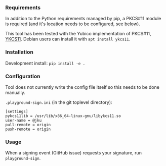 ### Requirements

In addition to the Python requirements managed by pip, a PKCS#11 module is
required (and it's location needs to be configured, see below).

This tool has been tested with the Yubico implementation of PKCS#11, 
[YKCS11](https://developers.yubico.com/yubico-piv-tool/YKCS11/). Debian users
can install it with `apt install ykcs11`.

### Installation

Development install: `pip install -e .`

### Configuration

Tool does not currently write the config file itself so this needs to be done manually.

`.playground-sign.ini` (in the git toplevel directory):
```
[settings]
pykcs11lib = /usr/lib/x86_64-linux-gnu/libykcs11.so
user-name = @jku
pull-remote = origin
push-remote = origin
```

### Usage

When a signing event (GitHub issue) requests your signature, run `playground-sign`.
